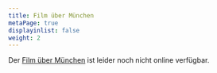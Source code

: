 ```yaml
---
title: Film über München
metaPage: true
displayinlist: false
weight: 2
---
```


Der [Film über München](https://stadtarchiv.muenchen.de/scopeQuery/detail.aspx?ID=617667) ist leider noch nicht online verfügbar.
<!--more-->
